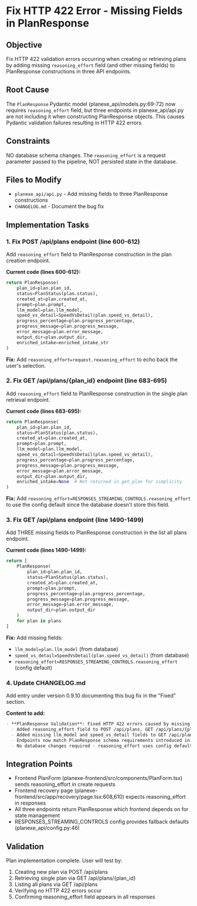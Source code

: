 # Fix HTTP 422 Error - Missing Fields in PlanResponse

## Objective
Fix HTTP 422 validation errors occurring when creating or retrieving plans by adding missing `reasoning_effort` field (and other missing fields) to PlanResponse constructions in three API endpoints.

## Root Cause
The `PlanResponse` Pydantic model (planexe_api/models.py:69-72) now requires `reasoning_effort` field, but three endpoints in planexe_api/api.py are not including it when constructing PlanResponse objects. This causes Pydantic validation failures resulting in HTTP 422 errors.

## Constraints
NO database schema changes. The `reasoning_effort` is a request parameter passed to the pipeline, NOT persisted state in the database.

## Files to Modify

- `planexe_api/api.py` - Add missing fields to three PlanResponse constructions
- `CHANGELOG.md` - Document the bug fix

## Implementation Tasks

### 1. Fix POST /api/plans endpoint (line 600-612)
Add `reasoning_effort` field to PlanResponse construction in the plan creation endpoint.

**Current code (lines 600-612):**
```python
return PlanResponse(
    plan_id=plan.plan_id,
    status=PlanStatus(plan.status),
    created_at=plan.created_at,
    prompt=plan.prompt,
    llm_model=plan.llm_model,
    speed_vs_detail=SpeedVsDetail(plan.speed_vs_detail),
    progress_percentage=plan.progress_percentage,
    progress_message=plan.progress_message,
    error_message=plan.error_message,
    output_dir=plan.output_dir,
    enriched_intake=enriched_intake_str
)
```

**Fix:** Add `reasoning_effort=request.reasoning_effort` to echo back the user's selection.

### 2. Fix GET /api/plans/{plan_id} endpoint (line 683-695)
Add `reasoning_effort` field to PlanResponse construction in the single plan retrieval endpoint.

**Current code (lines 683-695):**
```python
return PlanResponse(
    plan_id=plan.plan_id,
    status=PlanStatus(plan.status),
    created_at=plan.created_at,
    prompt=plan.prompt,
    llm_model=plan.llm_model,
    speed_vs_detail=SpeedVsDetail(plan.speed_vs_detail),
    progress_percentage=plan.progress_percentage,
    progress_message=plan.progress_message,
    error_message=plan.error_message,
    output_dir=plan.output_dir,
    enriched_intake=None  # Not returned in get_plan for simplicity
)
```

**Fix:** Add `reasoning_effort=RESPONSES_STREAMING_CONTROLS.reasoning_effort` to use the config default since the database doesn't store this field.

### 3. Fix GET /api/plans endpoint (line 1490-1499)
Add THREE missing fields to PlanResponse construction in the list all plans endpoint.

**Current code (lines 1490-1499):**
```python
return [
    PlanResponse(
        plan_id=plan.plan_id,
        status=PlanStatus(plan.status),
        created_at=plan.created_at,
        prompt=plan.prompt,
        progress_percentage=plan.progress_percentage,
        progress_message=plan.progress_message,
        error_message=plan.error_message,
        output_dir=plan.output_dir
    )
    for plan in plans
]
```

**Fix:** Add missing fields:
- `llm_model=plan.llm_model` (from database)
- `speed_vs_detail=SpeedVsDetail(plan.speed_vs_detail)` (from database)
- `reasoning_effort=RESPONSES_STREAMING_CONTROLS.reasoning_effort` (config default)

### 4. Update CHANGELOG.md
Add entry under version 0.9.10 documenting this bug fix in the "Fixed" section.

**Content to add:**
```markdown
- **PlanResponse Validation**: Fixed HTTP 422 errors caused by missing fields in API endpoint responses
  - Added reasoning_effort field to POST /api/plans, GET /api/plans/{plan_id}, and GET /api/plans endpoints
  - Added missing llm_model and speed_vs_detail fields to GET /api/plans endpoint
  - Endpoints now match PlanResponse schema requirements introduced in recent reasoning_effort propagation work
  - No database changes required - reasoning_effort uses config defaults for retrieval endpoints
```

## Integration Points

- Frontend PlanForm (planexe-frontend/src/components/PlanForm.tsx) sends reasoning_effort in create requests
- Frontend recovery page (planexe-frontend/src/app/recovery/page.tsx:608,610) expects reasoning_effort in responses
- All three endpoints return PlanResponse which frontend depends on for state management
- RESPONSES_STREAMING_CONTROLS config provides fallback defaults (planexe_api/config.py:46)

## Validation

Plan implementation complete. User will test by:
1. Creating new plan via POST /api/plans
2. Retrieving single plan via GET /api/plans/{plan_id}
3. Listing all plans via GET /api/plans
4. Verifying no HTTP 422 errors occur
5. Confirming reasoning_effort field appears in all responses
